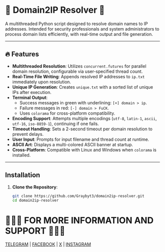 # 💚 Domain2IP Resolver 💚

A multithreaded Python script designed to resolve domain names to IP addresses. Intended for security professionals and system administrators to process domain lists efficiently, with real-time output and file generation.

---

## 🔥 Features

- **Multithreaded Resolution**: Utilizes `concurrent.futures` for parallel domain resolution, configurable via user-specified thread count.
- **Real-Time File Writing**: Appends resolved IP addresses to `ip.txt` immediately upon resolution.
- **Unique IP Generation**: Creates `unique.txt` with a sorted list of unique IPs after execution.
- **Terminal Output**: 
  - Success messages in green with underlining: `[+] domain > ip`.
  - Failure messages in red: `[-] domain > FuCK`.
  - Uses `colorama` for cross-platform compatibility.
- **Encoding Support**: Attempts multiple encodings (`utf-8`, `latin-1`, `ascii`, `utf-16`, `iso-8859-1`), continuing if one fails.
- **Timeout Handling**: Sets a 2-second timeout per domain resolution to prevent delays.
- **User Input**: Prompts for input filename and thread count at runtime.
- **ASCII Art**: Displays a multi-colored ASCII banner at startup.
- **Cross-Platform**: Compatible with Linux and Windows when `colorama` is installed.

---

## Installation

1. **Clone the Repository**:
   ```bash
   git clone https://github.com/Graybyt3/domain2ip-resolver.git
   cd domain2ip-resolver

# 👨🏻‍💻 FOR MORE INFORMATION AND SUPPORT 👨🏻‍💻

[TELEGRAM](https://t.me/rex_cc) | 
[FACEBOOK](https://www.facebook.com/graybyt3) | 
[X](https://x.com/gray_byte) | 
[INSTAGRAM](https://www.instagram.com/gray_byte)
